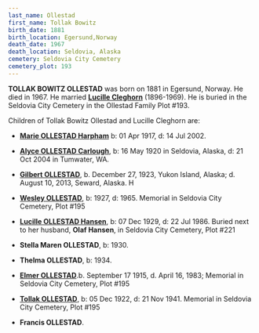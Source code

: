 ```yaml
---
last_name: Ollestad
first_name: Tollak Bowitz
birth_date: 1881
birth_location: Egersund,Norway
death_date: 1967
death_location: Seldovia, Alaska
cemetery: Seldovia City Cemetery
cemetery_plot: 193
---
```

**TOLLAK BOWITZ OLLESTAD** was born on 1881 in Egersund, Norway. He died in 1967.
He married [**Lucille Cleghorn**](./Ollestad_Lucille_Cleghorn.md) (1896-1969). He is buried in the Seldovia City Cemetery in the Ollestad Family Plot \#193.

Children of Tollak Bowitz Ollestad and Lucille Cleghorn are:

- [**Marie OLLESTAD Harpham**](./Harpham_Marie_Ollestad.md) b: 01 Apr 1917, d: 14 Jul 2002. 

- [**Alyce OLLESTAD Carlough**](./Carlough_Alice_Ollestadt.md), b: 16 May 1920 in Seldovia, Alaska, d: 21 Oct 2004
    in Tumwater, WA.

- [**Gilbert OLLESTAD**](./Ollestad_Gilbert.md), b. December 27, 1923, Yukon Island, Alaska;
    d. August 10, 2013, Seward, Alaska. H

-  [**Wesley OLLESTAD**](./Ollestad_Wesley.md), b: 1927, d: 1965. Memorial in Seldovia City
    Cemetery, Plot \#195

- [**Lucille OLLESTAD Hansen**](./Hansen_Lucille_Ollestad.md), b: 07 Dec 1929, d: 22 Jul 1986. Buried
    next to her husband, **Olaf Hansen**, in Seldovia City Cemetery,
    Plot \#221

- **Stella Maren OLLESTAD**, b: 1930.

- **Thelma OLLESTAD**, b: 1934.

- [**Elmer OLLESTAD**](./Ollestad_Elmer.md).b. September 17 1915, d. April 16, 1983; Memorial in Seldovia City Cemetery, Plot \#195

- [**Tollak OLLESTAD**](./Ollestad_Tollak.md), b: 05 Dec 1922, d: 21 Nov 1941. Memorial in
    Seldovia City Cemetery, Plot \#195

- **Francis OLLESTAD**.
